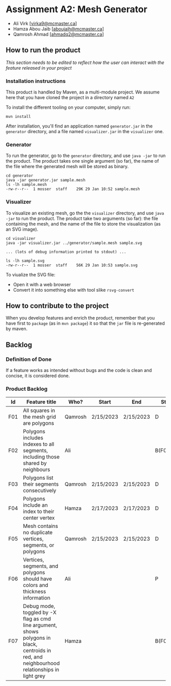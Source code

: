 # Assignment A2: Mesh Generator

  - Ali Virk [virka9@mcmaster.ca]
  - Hamza Abou Jaib [aboujaih@mcmaster.ca]
  - Qamrosh Ahmad [ahmadq2@mcmaster.ca]

## How to run the product

_This section needs to be edited to reflect how the user can interact with the feature released in your project_

### Installation instructions

This product is handled by Maven, as a multi-module project. We assume here that you have cloned the project in a directory named `A2`

To install the different tooling on your computer, simply run:

```
mvn install
```

After installation, you'll find an application named `generator.jar` in the `generator` directory, and a file named `visualizer.jar` in the `visualizer` one. 

### Generator

To run the generator, go to the `generator` directory, and use `java -jar` to run the product. The product takes one single argument (so far), the name of the file where the generated mesh will be stored as binary.

```
cd generator 
java -jar generator.jar sample.mesh
ls -lh sample.mesh
-rw-r--r--  1 mosser  staff    29K 29 Jan 10:52 sample.mesh
```

### Visualizer

To visualize an existing mesh, go the the `visualizer` directory, and use `java -jar` to run the product. The product take two arguments (so far): the file containing the mesh, and the name of the file to store the visualization (as an SVG image).

```
cd visualizer 
java -jar visualizer.jar ../generator/sample.mesh sample.svg

... (lots of debug information printed to stdout) ...

ls -lh sample.svg
-rw-r--r--  1 mosser  staff    56K 29 Jan 10:53 sample.svg
```
To viualize the SVG file:

  - Open it with a web browser
  - Convert it into something else with tool slike `rsvg-convert`

## How to contribute to the project

When you develop features and enrich the product, remember that you have first to `package` (as in `mvn package`) it so that the `jar` file is re-generated by maven.

## Backlog

### Definition of Done

If a feature works as intended without bugs and the code is clean and concise, it is considered done.

### Product Backlog

| Id  | Feature title                                                                                                                                   | Who?    | Start     | End       | Status     |
|:---:|-------------------------------------------------------------------------------------------------------------------------------------------------|---------|-----------|-----------|------------|
| F01 | All squares in the mesh grid are polygons                                                                                                       | Qamrosh | 2/15/2023 | 2/15/2023 | D          |
| F02 | Polygons includes indexes to all segments, including those shared by neighbours                                                                 | Ali     |           |           | B(F01)     |
| F03 | Polygons list their segments consecutively                                                                                                      | Qamrosh | 2/15/2023 | 2/15/2023 | D          |
| F04 | Polygons include an index to their center vertex                                                                                                | Hamza   | 2/17/2023 | 2/17/2023 | D          |
| F05 | Mesh contains no duplicate vertices, segments, or polygons                                                                                      | Qamrosh | 2/15/2023 | 2/15/2023 | D          |
| F06 | Vertices, segments, and polygons should have colors and thickness information                                                                   | Ali     |           |           | P          |
| F07 | Debug mode, toggled by -X flag as cmd line argument, shows polygons in black, centroids in red, and neighbourhood relationships in light grey   | Hamza   |           |           | B(F02,F04) |


